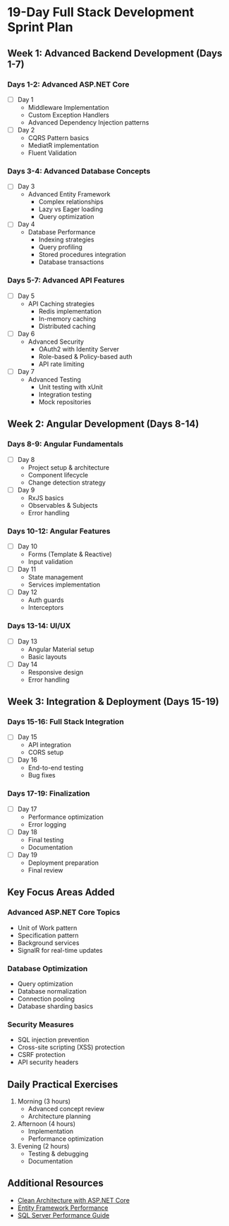 # 19-Day Full Stack Development Sprint Plan

## Week 1: Advanced Backend Development (Days 1-7)
### Days 1-2: Advanced ASP.NET Core
- [ ] Day 1
  - Middleware Implementation
  - Custom Exception Handlers
  - Advanced Dependency Injection patterns
- [ ] Day 2
  - CQRS Pattern basics
  - MediatR implementation
  - Fluent Validation

### Days 3-4: Advanced Database Concepts
- [ ] Day 3
  - Advanced Entity Framework
    - Complex relationships
    - Lazy vs Eager loading
    - Query optimization
- [ ] Day 4
  - Database Performance
    - Indexing strategies
    - Query profiling
    - Stored procedures integration
    - Database transactions

### Days 5-7: Advanced API Features
- [ ] Day 5
  - API Caching strategies
    - Redis implementation
    - In-memory caching
    - Distributed caching
- [ ] Day 6
  - Advanced Security
    - OAuth2 with Identity Server
    - Role-based & Policy-based auth
    - API rate limiting
- [ ] Day 7
  - Advanced Testing
    - Unit testing with xUnit
    - Integration testing
    - Mock repositories

## Week 2: Angular Development (Days 8-14)
### Days 8-9: Angular Fundamentals
- [ ] Day 8
  - Project setup & architecture
  - Component lifecycle
  - Change detection strategy
- [ ] Day 9
  - RxJS basics
  - Observables & Subjects
  - Error handling

### Days 10-12: Angular Features
- [ ] Day 10
  - Forms (Template & Reactive)
  - Input validation
- [ ] Day 11
  - State management
  - Services implementation
- [ ] Day 12
  - Auth guards
  - Interceptors

### Days 13-14: UI/UX
- [ ] Day 13
  - Angular Material setup
  - Basic layouts
- [ ] Day 14
  - Responsive design
  - Error handling

## Week 3: Integration & Deployment (Days 15-19)
### Days 15-16: Full Stack Integration
- [ ] Day 15
  - API integration
  - CORS setup
- [ ] Day 16
  - End-to-end testing
  - Bug fixes

### Days 17-19: Finalization
- [ ] Day 17
  - Performance optimization
  - Error logging
- [ ] Day 18
  - Final testing
  - Documentation
- [ ] Day 19
  - Deployment preparation
  - Final review

## Key Focus Areas Added
### Advanced ASP.NET Core Topics
- Unit of Work pattern
- Specification pattern
- Background services
- SignalR for real-time updates

### Database Optimization
- Query optimization
- Database normalization
- Connection pooling
- Database sharding basics

### Security Measures
- SQL injection prevention
- Cross-site scripting (XSS) protection
- CSRF protection
- API security headers

## Daily Practical Exercises
1. Morning (3 hours)
   - Advanced concept review
   - Architecture planning
2. Afternoon (4 hours)
   - Implementation
   - Performance optimization
3. Evening (2 hours)
   - Testing & debugging
   - Documentation

## Additional Resources
- [Clean Architecture with ASP.NET Core](https://docs.microsoft.com/en-us/dotnet/architecture/modern-web-apps-azure/)
- [Entity Framework Performance](https://docs.microsoft.com/en-us/ef/core/performance/)
- [SQL Server Performance Guide](https://docs.microsoft.com/en-us/sql/relational-databases/performance/performance-center-for-sql-server-database-engine/)
